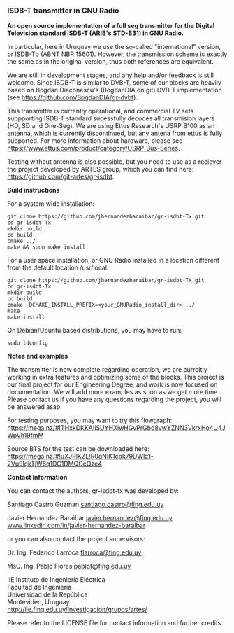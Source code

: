 ### ISDB-T transmitter in GNU Radio

**An open source implementation of a full seg transmitter for the Digital Television standard ISDB-T (ARIB's STD-B31) in GNU Radio.**

In particular, here in Uruguay we use the so-called "international" version, or ISDB-Tb (ABNT NBR 15601). However, the transmission scheme is exactly the same as in the original version, thus both references are equivalent.  

We are still in development stages, and any help and/or feedback is still welcome. Since ISDB-T is similar to DVB-T, some of our blocks are heavily based on Bogdan Diaconescu's (BogdanDIA on git) DVB-T implementation (see https://github.com/BogdanDIA/gr-dvbt). 

This transmitter is currently operational, and commercial TV sets suppporting ISDB-T standard sucessfully decodes all transmision layers (HD, SD and One-Seg). We are using Ettus Research's USRP B100 as an antenna, which is currently discontinued, but any antena from ettus is fully supported. For more information about hardware, please see https://www.ettus.com/product/category/USRP-Bus-Series.

Testing without antenna is also possible, but you need to use as a reciever the project developed by ARTES group, which you can find here: https://github.com/git-artes/gr-isdbt.

**Build instructions**

For a system wide installation:

    git clone https://github.com/jhernandezbaraibar/gr-isdbt-Tx.git 
    cd gr-isdbt-Tx  
    mkdir build  
    cd build  
    cmake ../  
    make && sudo make install  

For a user space installation, or GNU Radio installed in a location different from the default location /usr/local:

    git clone https://github.com/jhernandezbaraibar/gr-isdbt-Tx.git
    cd gr-isdbt-Tx  
    mkdir build  
    cd build  
    cmake -DCMAKE_INSTALL_PREFIX=<your_GNURadio_install_dir> ../ 
    make
    make install  

On Debian/Ubuntu based distributions, you may have to run:

    sudo ldconfig  
    

**Notes and examples**

The transmitter is now complete regarding operation, we are curreltly working in extra features and optimizing some of the blocks. This project is our final project for our Engineering Degree, and work is now focused on documentation. We will add more examples as soon as we get more time. Please contact us if you have any questions regarding the project, you will be answered asap.

For testing purposes, you may want to try this flowgraph:  https://mega.nz/#!THxkDKKA!iSUYHXiwHGvPrGbd8vwYZNN3VkrxHo4U4JWpVh19fmM

Source BTS for the test can be downloaded here:  https://mega.nz/#!uXJRlKZL!R0qNIK1cpk79DWIz1-2Vu9lqkTjW6q1DC1DMQGeQze4

**Contact Information**

You can contact the authors, gr-isdbt-tx was developed by:

Santiago Castro Guzman      santiago.castro@fing.edu.uy

Javier Hernandez Baraibar   javier.hernandez@fing.edu.uy
                            www.linkedin.com/in/javier-hernández-baráibar
                            

or you can also contact the project supervisors:


Dr. Ing. Federico Larroca   flarroca@fing.edu.uy

MsC. Ing. Pablo Flores      pablof@fing.edu.uy


IIE Instituto de Ingeniería Eléctrica  
Facultad de Ingeniería  
Universidad de la República  
Montevideo, Uruguay  
http://iie.fing.edu.uy/investigacion/grupos/artes/  
  
Please refer to the LICENSE file for contact information and further credits.   

